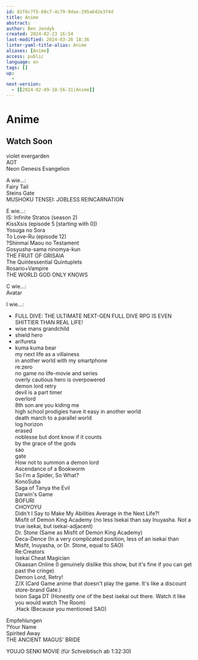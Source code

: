 ```yaml
---
id: 81f6c7f5-68c7-4c79-9dae-295a642e3f4d
title: Anime
abstract: 
author: Ben Jendyk
created: 2024-02-23 16:54
last-modified: 2024-03-26 18:36
linter-yaml-title-alias: Anime
aliases: [Anime]
access: public
language: en
tags: [] 
up:
  - 
next-version:
  - [[2024-02-09-18-56-31|Anime]]
---
```


# Anime

## Watch Soon

violet evergarden  
AOT  
Neon Genesis Evangelion

A wie…:  
Fairy Tail  
Steins Gate  
MUSHOKU TENSEI: JOBLESS REINCARNATION

E wie…:  
IS: Infinite Stratos (season 2)  
KissXsis (episode 5 [starting with 0])  
Yosuga no Sora  
To Love-Ru (episode 12)  
?Shinmai Maou no Testament  
Gosyusha-sama ninomya-kun  
THE FRUIT OF GRISAIA  
The Quintessential Quintuplets  
Rosario+Vampire  
THE WORLD GOD ONLY KNOWS

C wie…:  
Avatar

I wie…:

- FULL DIVE: THE ULTIMATE NEXT-GEN FULL DIVE RPG IS EVEN SHITTIER THAN REAL LIFE!
- wise mans grandchild
- shield hero
- arifureta
- kuma kuma bear  
my next life as a villainess  
in another world with my smartphone  
re:zero  
no game no life-movie and series  
overly cautious hero is overpowered  
demon lord retry  
devil is a part timer  
overlord  
8th son are you kiding me  
high school prodigies have it easy in another world  
death march to a parallel world  
log horizon  
erased  
noblesse but dont know if it counts  
by the grace of the gods  
sao  
gate  
How not to summon a demon lord  
Ascendance of a Bookworm  
So I'm a Spider, So What?  
KonoSuba  
Saga of Tanya the Evil  
Darwin's Game  
BOFURI  
CHOYOYU  
Didn't I Say to Make My Abilities Average in the Next Life?!  
Misfit of Demon King Academy (no less Isekai than say Inuyasha. Not a true isekai, but isekai-adjacent)  
Dr. Stone (Same as Misfit of Demon King Academy)  
Deca-Dence (In a very complicated position, less of an isekai than Misfit, Inuyasha, or Dr. Stone, equal to SAO)  
Re:Creators  
Isekai Cheat Magician  
Okaasan Online (I genuinely dislike this show, but it's fine if you can get past the cringe)  
Demon Lord, Retry!  
Z/X (Card Game anime that doesn't play the game. It's like a discount store-brand Gate.)  
Ixion Saga DT (Honestly one of the best isekai out there. Watch it like you would watch The Room)  
.Hack (Because you mentioned SAO)

Empfehlungen  
?Your Name  
Spirited Away  
THE ANCIENT MAGUS' BRIDE

YOUJO SENKI MOVIE (für Schreibtisch ab 1:32:30)
